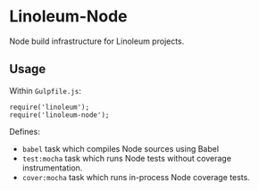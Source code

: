 # Linoleum-Node

Node build infrastructure for Linoleum projects.

## Usage

Within `Gulpfile.js`:

```
require('linoleum');
require('linoleum-node');
```

Defines:
- `babel` task which compiles Node sources using Babel
- `test:mocha` task which runs Node tests without coverage instrumentation.
- `cover:mocha` task which runs in-process Node coverage tests.
